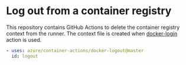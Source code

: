 # Log out from a container registry
This repository contains GitHub Actions to delete the container registry context from the runner. The context file is created when [docker-login](https://github.com/Azure/container-actions/tree/master/docker-login) action is used.

```yaml
- uses: azure/container-actions/docker-logout@master
  id: logout
```



